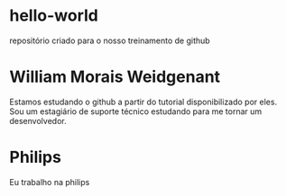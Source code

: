 # hello-world
repositório criado para o nosso treinamento de github
# William Morais Weidgenant
Estamos estudando o github a partir do tutorial disponibilizado por eles.
Sou um estagiário de suporte técnico estudando para me tornar um desenvolvedor.
# Philips
Eu trabalho na philips